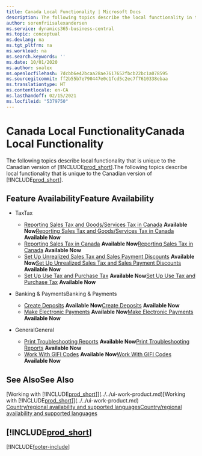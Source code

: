 ```yaml
---
title: Canada Local Functionality | Microsoft Docs
description: The following topics describe the local functionality in the Canadian version of Business Central.
author: sorenfriisalexandersen
ms.service: dynamics365-business-central
ms.topic: conceptual
ms.devlang: na
ms.tgt_pltfrm: na
ms.workload: na
ms.search.keywords: ''
ms.date: 10/01/2020
ms.author: soalex
ms.openlocfilehash: 7dcbb6e42bcaa28ae7617652fbcb22bc1a078595
ms.sourcegitcommit: ff2b55b7e790447e0c1fcd5c2ec7f7610338ebaa
ms.translationtype: HT
ms.contentlocale: en-CA
ms.lasthandoff: 02/15/2021
ms.locfileid: "5379750"
---
```

# <a name="canada-local-functionality"></a><span data-ttu-id="e24d6-103">Canada Local Functionality</span><span class="sxs-lookup"><span data-stu-id="e24d6-103">Canada Local Functionality</span></span>

<span data-ttu-id="e24d6-104">The following topics describe local functionality that is unique to the Canadian version of [!INCLUDE[prod_short](../../includes/prod_short.md)].</span><span class="sxs-lookup"><span data-stu-id="e24d6-104">The following topics describe local functionality that is unique to the Canadian version of [!INCLUDE[prod_short](../../includes/prod_short.md)].</span></span>  

## <a name="feature-availability"></a><span data-ttu-id="e24d6-105">Feature Availability</span><span class="sxs-lookup"><span data-stu-id="e24d6-105">Feature Availability</span></span>

* <span data-ttu-id="e24d6-106">Tax</span><span class="sxs-lookup"><span data-stu-id="e24d6-106">Tax</span></span>
    * <span data-ttu-id="e24d6-107">[Reporting Sales Tax and Goods/Services Tax in Canada](sales-tax-goods-services.md) **Available Now**</span><span class="sxs-lookup"><span data-stu-id="e24d6-107">[Reporting Sales Tax and Goods/Services Tax in Canada](sales-tax-goods-services.md) **Available Now**</span></span>
    * <span data-ttu-id="e24d6-108">[Reporting Sales Tax in Canada](ca-sales-tax.md) **Available Now**</span><span class="sxs-lookup"><span data-stu-id="e24d6-108">[Reporting Sales Tax in Canada](ca-sales-tax.md) **Available Now**</span></span>
    * <span data-ttu-id="e24d6-109">[Set Up Unrealized Sales Tax and Sales Payment Discounts](how-to-set-up-unrealized-sales-tax-and-sales-payment-discounts.md) **Available Now**</span><span class="sxs-lookup"><span data-stu-id="e24d6-109">[Set Up Unrealized Sales Tax and Sales Payment Discounts](how-to-set-up-unrealized-sales-tax-and-sales-payment-discounts.md) **Available Now**</span></span>
    * <span data-ttu-id="e24d6-110">[Set Up Use Tax and Purchase Tax](how-to-set-up-use-tax-and-purchase-tax.md) **Available Now**</span><span class="sxs-lookup"><span data-stu-id="e24d6-110">[Set Up Use Tax and Purchase Tax](how-to-set-up-use-tax-and-purchase-tax.md) **Available Now**</span></span>

* <span data-ttu-id="e24d6-111">Banking & Payments</span><span class="sxs-lookup"><span data-stu-id="e24d6-111">Banking & Payments</span></span>
    * <span data-ttu-id="e24d6-112">[Create Deposits](how-to-create-deposits.md) **Available Now**</span><span class="sxs-lookup"><span data-stu-id="e24d6-112">[Create Deposits](how-to-create-deposits.md) **Available Now**</span></span>
    * <span data-ttu-id="e24d6-113">[Make Electronic Payments](../../finance-make-payments-with-bank-data-conversion-service-or-sepa-credit-transfer.md#exporting-payments-to-a-bank-file) **Available Now**</span><span class="sxs-lookup"><span data-stu-id="e24d6-113">[Make Electronic Payments](../../finance-make-payments-with-bank-data-conversion-service-or-sepa-credit-transfer.md#exporting-payments-to-a-bank-file) **Available Now**</span></span>

* <span data-ttu-id="e24d6-114">General</span><span class="sxs-lookup"><span data-stu-id="e24d6-114">General</span></span>
    * <span data-ttu-id="e24d6-115">[Print Troubleshooting Reports](how-to-print-troubleshooting-reports.md) **Available Now**</span><span class="sxs-lookup"><span data-stu-id="e24d6-115">[Print Troubleshooting Reports](how-to-print-troubleshooting-reports.md) **Available Now**</span></span>
    * <span data-ttu-id="e24d6-116">[Work With GIFI Codes](work-gifi-codes.md) **Available Now**</span><span class="sxs-lookup"><span data-stu-id="e24d6-116">[Work With GIFI Codes](work-gifi-codes.md) **Available Now**</span></span>    

## <a name="see-also"></a><span data-ttu-id="e24d6-117">See Also</span><span class="sxs-lookup"><span data-stu-id="e24d6-117">See Also</span></span>

<span data-ttu-id="e24d6-118">[Working with [!INCLUDE[prod_short](../../includes/prod_short.md)]](../../ui-work-product.md)</span><span class="sxs-lookup"><span data-stu-id="e24d6-118">[Working with [!INCLUDE[prod_short](../../includes/prod_short.md)]](../../ui-work-product.md)</span></span>  
[<span data-ttu-id="e24d6-119">Country/regional availability and supported languages</span><span class="sxs-lookup"><span data-stu-id="e24d6-119">Country/regional availability and supported languages</span></span>](/dynamics365/business-central/dev-itpro/compliance/apptest-countries-and-translations)  

## [!INCLUDE[prod_short](../../includes/free_trial_md.md)]  


[!INCLUDE[footer-include](../../includes/footer-banner.md)]
